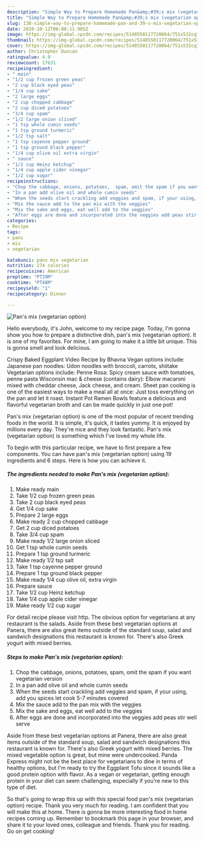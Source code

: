 ```yaml
---
description: "Simple Way to Prepare Homemade Pan&amp;#39;s mix (vegetarian option)"
title: "Simple Way to Prepare Homemade Pan&amp;#39;s mix (vegetarian option)"
slug: 138-simple-way-to-prepare-homemade-pan-and-39-s-mix-vegetarian-option
date: 2020-10-12T06:08:11.985Z
image: https://img-global.cpcdn.com/recipes/5148550117720064/751x532cq70/pans-mix-vegetarian-option-recipe-main-photo.jpg
thumbnail: https://img-global.cpcdn.com/recipes/5148550117720064/751x532cq70/pans-mix-vegetarian-option-recipe-main-photo.jpg
cover: https://img-global.cpcdn.com/recipes/5148550117720064/751x532cq70/pans-mix-vegetarian-option-recipe-main-photo.jpg
author: Christopher Duncan
ratingvalue: 4.9
reviewcount: 17631
recipeingredient:
- " main"
- "1/2 cup frozen green peas"
- "2 cup black eyed peas"
- "1/4 cup sake"
- "2 large eggs"
- "2 cup chopped cabbage"
- "2 cup diced potatoes"
- "3/4 cup spam"
- "1/2 large onion sliced"
- "1 tsp whole cumin seeds"
- "1 tsp ground turmeric"
- "1/2 tsp salt"
- "1 tsp cayenne pepper ground"
- "1 tsp ground black pepper"
- "1/4 cup olive oil extra virgin"
- " sauce"
- "1/2 cup Heinz ketchup"
- "1/4 cup apple cider vinegar"
- "1/2 cup sugar"
recipeinstructions:
- "Chop the cabbage, onions, potatoes,  spam, omit the spam if you want vegetarian version"
- "In a pan add olive oil and whole cumin seeds"
- "When the seeds start crackling add veggies and spam, if your using,  add you spices let cook 5-7 minutes covered"
- "Mix the sauce add to the pan mix with the veggies"
- "Mix the sake and eggs, eat well add to the veggies"
- "After eggs are done and incorporated into the veggies add peas stir well serve"
categories:
- Recipe
tags:
- pans
- mix
- vegetarian

katakunci: pans mix vegetarian 
nutrition: 274 calories
recipecuisine: American
preptime: "PT29M"
cooktime: "PT48M"
recipeyield: "1"
recipecategory: Dinner

---
```



![Pan&#39;s mix (vegetarian option)](https://img-global.cpcdn.com/recipes/5148550117720064/751x532cq70/pans-mix-vegetarian-option-recipe-main-photo.jpg)

Hello everybody, it's John, welcome to my recipe page. Today, I'm gonna show you how to prepare a distinctive dish, pan&#39;s mix (vegetarian option). It is one of my favorites. For mine, I am going to make it a little bit unique. This is gonna smell and look delicious.

Crispy Baked Eggplant Video Recipe by Bhavna Vegan options include: Japanese pan noodles: Udon noodles with broccoli, carrots, shiitake Vegetarian options include: Penne Rosa: Spicy cream sauce with tomatoes, penne pasta Wisconsin mac &amp; cheese (contains dairy): Elbow macaroni mixed with cheddar cheese, Jack cheese, and cream. Sheet pan cooking is one of the easiest ways to make a meal all at once: Just toss everything on the pan and let it roast. Instant Pot Ramen Bowls feature a delicious and flavorful vegetarian broth and can be made quickly in just one pot!

Pan&#39;s mix (vegetarian option) is one of the most popular of recent trending foods in the world. It is simple, it's quick, it tastes yummy. It is enjoyed by millions every day. They're nice and they look fantastic. Pan&#39;s mix (vegetarian option) is something which I've loved my whole life.


To begin with this particular recipe, we have to first prepare a few components. You can have pan&#39;s mix (vegetarian option) using 19 ingredients and 6 steps. Here is how you can achieve it.

<!--inarticleads1-->

##### The ingredients needed to make Pan&#39;s mix (vegetarian option):

1. Make ready  main
1. Take 1/2 cup frozen green peas
1. Take 2 cup black eyed peas
1. Get 1/4 cup sake
1. Prepare 2 large eggs
1. Make ready 2 cup chopped cabbage
1. Get 2 cup diced potatoes
1. Take 3/4 cup spam
1. Make ready 1/2 large onion sliced
1. Get 1 tsp whole cumin seeds
1. Prepare 1 tsp ground turmeric
1. Make ready 1/2 tsp salt
1. Take 1 tsp cayenne pepper ground
1. Prepare 1 tsp ground black pepper
1. Make ready 1/4 cup olive oil, extra virgin
1. Prepare  sauce
1. Take 1/2 cup Heinz ketchup
1. Take 1/4 cup apple cider vinegar
1. Make ready 1/2 cup sugar


For detail recipe please visit http. The obvious option for vegetarians at any restaurant is the salads. Aside from these best vegetarian options at Panera, there are also great items outside of the standard soup, salad and sandwich designations this restaurant is known for. There&#39;s also Greek yogurt with mixed berries. 

<!--inarticleads2-->

##### Steps to make Pan&#39;s mix (vegetarian option):

1. Chop the cabbage, onions, potatoes,  spam, omit the spam if you want vegetarian version
1. In a pan add olive oil and whole cumin seeds
1. When the seeds start crackling add veggies and spam, if your using,  add you spices let cook 5-7 minutes covered
1. Mix the sauce add to the pan mix with the veggies
1. Mix the sake and eggs, eat well add to the veggies
1. After eggs are done and incorporated into the veggies add peas stir well serve


Aside from these best vegetarian options at Panera, there are also great items outside of the standard soup, salad and sandwich designations this restaurant is known for. There&#39;s also Greek yogurt with mixed berries. The mixed vegetable option is great, but mine were undercooked. Panda Express might not be the best place for vegetarians to dine in terms of healthy options, but I&#39;m ready to try the Eggplant Tofu since it sounds like a good protein option with flavor. As a vegan or vegetarian, getting enough protein in your diet can seem challenging, especially if you&#39;re new to this type of diet. 

So that's going to wrap this up with this special food pan&#39;s mix (vegetarian option) recipe. Thank you very much for reading. I am confident that you will make this at home. There is gonna be more interesting food in home recipes coming up. Remember to bookmark this page in your browser, and share it to your loved ones, colleague and friends. Thank you for reading. Go on get cooking!
